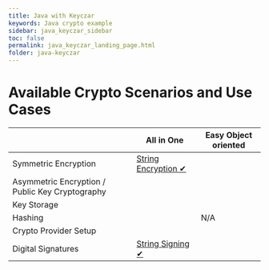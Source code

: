 ```yaml
---
title: Java with Keyczar
keywords: Java crypto example
sidebar: java_keyczar_sidebar
toc: false
permalink: java_keyczar_landing_page.html
folder: java-keyczar
---
```


# Available Crypto Scenarios and Use Cases

|                                                 | All in One                             | Easy Object oriented                 |
|-------------------------------------------------|----------------------------------------|--------------------------------------|
| Symmetric Encryption                            | [String Encryption ✔](java_keyczar_string_encryption_symmetric) |                     |
| Asymmetric Encryption / Public Key Cryptography |                                        |                                      |
| Key Storage                                     |                                        |                                      |
| Hashing                                         |                                        | N/A                                  |
| Crypto Provider Setup                           |                                        |                                      |
| Digital Signatures                              | [String Signing ✔](java_keyczar_string_sign)                                       |                                      |
